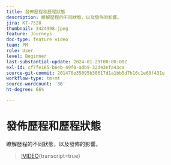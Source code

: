 ```yaml
---
title: 發佈歷程和歷程狀態
description: 瞭解歷程的不同狀態，以及發佈的影響。
jira: KT-7528
thumbnail: 3424998.jpeg
feature: Journeys
doc-type: feature video
team: PM
role: User
level: Beginner
last-substantial-update: 2024-01-29T00:00:00Z
exl-id: cf7fe165-b6eb-49f0-adb9-32d43efa43ca
source-git-commit: 201470e35095b38617d1a1bb5d7b16c1e60f431e
workflow-type: tm+mt
source-wordcount: '36'
ht-degree: 66%

---
```


# 發佈歷程和歷程狀態

瞭解歷程的不同狀態，以及發佈的影響。

>[!VIDEO](https://video.tv.adobe.com/v/3427942?quality=12&learn=on&captions=chi_hant){transcript=true}
